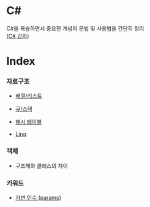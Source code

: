 # C#
C#을 복습하면서 중요한 개념의 문법 및 사용법을 간단히 정리  
([C# 강의](https://www.csharpstudy.com/))

# Index
### 자료구조
- [배열/리스트](ArrayList.md)
- [큐/스택](QueueStack.md)
- [해시 테이블](HashTable.md)

- [Linq](Linq.md)

### 객체

- 구조체와 클래스의 차이

### 키워드
- [가변 인수 (params)](Params.md)
